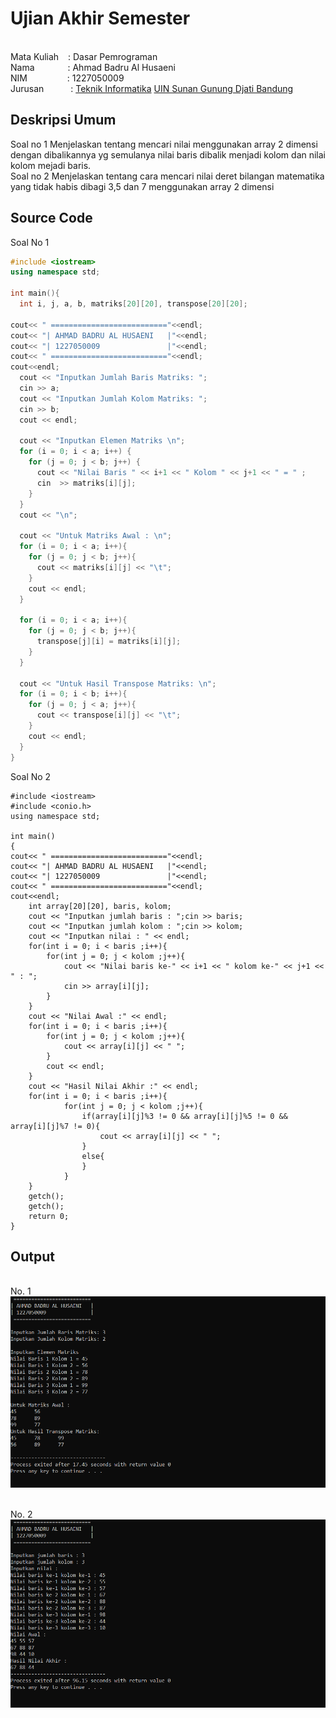 # Ujian Akhir Semester 
<br>Mata Kuliah  &ensp;&nbsp;: Dasar Pemrograman
<br> Nama &emsp;&emsp;&emsp;&ensp;: Ahmad Badru Al Husaeni
<br>NIM &emsp;&emsp;&emsp;&emsp;&nbsp;:	1227050009
<br>Jurusan &emsp;&emsp;&nbsp;&ensp;: [Teknik Informatika](http://if.uinsgd.ac.id/) [UIN Sunan Gunung Djati Bandung](https://uinsgd.ac.id/) 

## Deskripsi Umum
Soal no 1
Menjelaskan tentang mencari nilai menggunakan array 2 dimensi dengan dibalikannya yg semulanya nilai baris dibalik menjadi kolom dan nilai kolom mejadi baris. <br>
Soal no 2 
Menjelaskan tentang cara mencari nilai deret bilangan matematika yang tidak habis dibagi 3,5 dan 7 menggunakan array 2 dimensi
## Source Code
Soal No 1
```cpp
#include <iostream>
using namespace std;

int main(){
  int i, j, a, b, matriks[20][20], transpose[20][20];

cout<< " =========================="<<endl;
cout<< "| AHMAD BADRU AL HUSAENI   |"<<endl;
cout<< "| 1227050009               |"<<endl;
cout<< " =========================="<<endl;
cout<<endl;
  cout << "Inputkan Jumlah Baris Matriks: ";
  cin >> a;
  cout << "Inputkan Jumlah Kolom Matriks: ";
  cin >> b;
  cout << endl;

  cout << "Inputkan Elemen Matriks \n";
  for (i = 0; i < a; i++) {
    for (j = 0; j < b; j++) {
      cout << "Nilai Baris " << i+1 << " Kolom " << j+1 << " = " ;
	  cin  >> matriks[i][j];
    }
  }
  cout << "\n";

  cout << "Untuk Matriks Awal : \n";
  for (i = 0; i < a; i++){
    for (j = 0; j < b; j++){
      cout << matriks[i][j] << "\t";
    }
    cout << endl;
  }
   
  for (i = 0; i < a; i++){
    for (j = 0; j < b; j++){
      transpose[j][i] = matriks[i][j];
    }
  }

  cout << "Untuk Hasil Transpose Matriks: \n";
  for (i = 0; i < b; i++){
    for (j = 0; j < a; j++){
      cout << transpose[i][j] << "\t";
    }
    cout << endl;
  }
}
```
Soal No 2
```ccp
#include <iostream>
#include <conio.h>
using namespace std;

int main()
{
cout<< " =========================="<<endl;
cout<< "| AHMAD BADRU AL HUSAENI   |"<<endl;
cout<< "| 1227050009               |"<<endl;
cout<< " =========================="<<endl;
cout<<endl;
    int array[20][20], baris, kolom;
    cout << "Inputkan jumlah baris : ";cin >> baris;
    cout << "Inputkan jumlah kolom : ";cin >> kolom;
    cout << "Inputkan nilai : " << endl;
    for(int i = 0; i < baris ;i++){
        for(int j = 0; j < kolom ;j++){
            cout << "Nilai baris ke-" << i+1 << " kolom ke-" << j+1 << " : ";
            cin >> array[i][j];
        }
    }
    cout << "Nilai Awal :" << endl;
    for(int i = 0; i < baris ;i++){
        for(int j = 0; j < kolom ;j++){
            cout << array[i][j] << " ";
        }
        cout << endl;
    }
    cout << "Hasil Nilai Akhir :" << endl;
    for(int i = 0; i < baris ;i++){
            for(int j = 0; j < kolom ;j++){
                if(array[i][j]%3 != 0 && array[i][j]%5 != 0 && array[i][j]%7 != 0){
                    cout << array[i][j] << " ";
                }
                else{
                }
            }
    }
    getch();
    getch();
    return 0;
}
```

## Output
<br> No. 1 <br>
<img src= "https://github.com/AhmadBadruAlHusaeni/UASahmadbadrualhusaeni/blob/main/UAS%20DASPROG%20NO%201.png">

<br> No. 2 <br>
<img src= "https://github.com/AhmadBadruAlHusaeni/UASahmadbadrualhusaeni/blob/main/UAS%20DASPROG%20NO%202.png">
